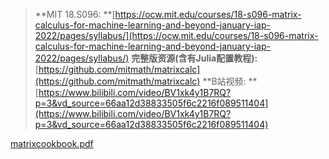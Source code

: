 > **MIT 18.S096: **[https://ocw.mit.edu/courses/18-s096-matrix-calculus-for-machine-learning-and-beyond-january-iap-2022/pages/syllabus/](https://ocw.mit.edu/courses/18-s096-matrix-calculus-for-machine-learning-and-beyond-january-iap-2022/pages/syllabus/)
> **完整版资源(含有Julia配置教程):** [https://github.com/mitmath/matrixcalc](https://github.com/mitmath/matrixcalc)
> **B站视频: **[https://www.bilibili.com/video/BV1xk4y1B7RQ?p=3&vd_source=66aa12d38833505f6c2216f089511404](https://www.bilibili.com/video/BV1xk4y1B7RQ?p=3&vd_source=66aa12d38833505f6c2216f089511404)

[matrixcookbook.pdf](https://www.yuque.com/attachments/yuque/0/2023/pdf/12393765/1677547596449-4f1f5ec7-d919-4284-a93d-b9d0575c9371.pdf)
